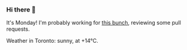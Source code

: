 ### Hi there :wave:

It's Monday! I'm probably working for [this bunch](https://github.com/kohofinancial), reviewing some pull requests.

Weather in Toronto: sunny, at +14°C.
